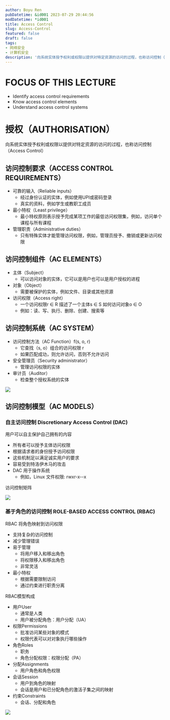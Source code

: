 ```yaml
---
author: Boyu Ren
pubDatetime: &id001 2023-07-29 20:44:56
modDatetime: *id001
title: Access Control
slug: Access-Control
featured: false
draft: false
tags:
- 网络安全
- 计算机安全
description: '向系统实体授予权利或权限以提供对特定资源的访问的过程，也称访问控制（Access Control）'
---
```


# FOCUS OF THIS LECTURE

- Identify access control requirements
- Know access control elements
- Understand access control systems


# 授权（AUTHORISATION）

向系统实体授予权利或权限以提供对特定资源的访问的过程，也称访问控制（Access Control）

## 访问控制要求（ACCESS CONTROL REQUIREMENTS）

- 可靠的输入（Reliable inputs）
  - 经过身份认证的实体，例如使用UPI或密码登录
  - 真实的资料，例如学生或教职工成员
- 最小特权（Least privilege）
  -  最小特权原则表示授予完成某项工作的最低访问权限集，例如，访问单个课程与所有课程
- 管理职责（Administrative duties）
  - 只有特殊实体才能管理访问权限，例如，管理员授予、撤销或更新访问权限



## 访问控制组件（AC ELEMENTS）

- 主体（Subject）
  - 可以访问对象的实体，它可以是用户也可以是用户授权的进程
- 对象（Object）
  - 需要被保护的实体，例如文件、目录或其他资源
- 访问权限（Access right）
  - 一个访问权限r ∈ R 描述了一个主体s ∈ S 如何访问对象o ∈ O 
  - 例如：读、写、执行、删除、创建、搜索等

## 访问控制系统（AC SYSTEM）

- 访问控制方法（AC Function）f(s, o, r)
  - 它查找（s, o）组合的访问权限 r 
  - 如果匹配成功，则允许访问，否则不允许访问
- 安全管理员（Security administrator）
  - 管理访问权限的实体
- 审计员（Auditor）
  - 检查整个授权系统的实体

![](https://ywrbyimg.oss-cn-chengdu.aliyuncs.com/img/QQ%E6%88%AA%E5%9B%BE20230730135723.jpg)

## 访问控制模型（AC MODELS）

### 自主访问控制 Discretionary Access Control (DAC)

用户可以自主保护自己拥有的内容
- 所有者可以授予主体访问权限
- 根据请求者的身份授予访问权限
- 这些机制足以满足诚实用户的要求
- 容易受到特洛伊木马的攻击
- DAC 用于操作系统
  - 例如，Linux 文件权限: rwxr-x--x

访问控制矩阵

![](https://ywrbyimg.oss-cn-chengdu.aliyuncs.com/img/QQ%E6%88%AA%E5%9B%BE20230730140543.jpg)

### 基于角色的访问控制 ROLE-BASED ACCESS CONTROL (RBAC)

RBAC 将角色映射到访问权限
- 支持复杂的访问控制
- 减少管理错误
- 易于管理
  - 将用户移入和移出角色
  - 将权限移入和移出角色
  - 非常灵活
- 最小特权
  - 根据需要限制访问
  - 通过约束进行职责分离

RBAC模型构成
- 用户User
  - 通常是人类
  - 用户被分配角色：用户分配（UA）
- 权限Permissions
  - 批准访问某些对象的模式
  - 权限代表可以对对象执行哪些操作
- 角色Roles
  - 职务
  - 角色分配权限：权限分配（PA）
- 分配Assignments
  - 用户角色和角色权限
- 会话Session
  - 用户到角色的映射
  - 会话是用户和已分配角色的激活子集之间的映射
- 约束Constraints
  - 会话、分配和角色

![](https://ywrbyimg.oss-cn-chengdu.aliyuncs.com/img/QQ%E6%88%AA%E5%9B%BE20230730142000.jpg)


